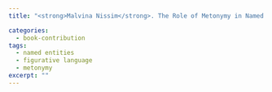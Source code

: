 ```yaml
---
title: "<strong>Malvina Nissim</strong>. The Role of Metonymy in Named Entity Recognition. In Anna Giacalone Ramat and Eddo Rigotti, editors, <em>Linguistics and the New Professions</em>. FrancoAngeli, Pavia, 2003."

categories: 
  - book-contribution
tags:
  - named entities
  - figurative language
  - metonymy
excerpt: ""
---
```




